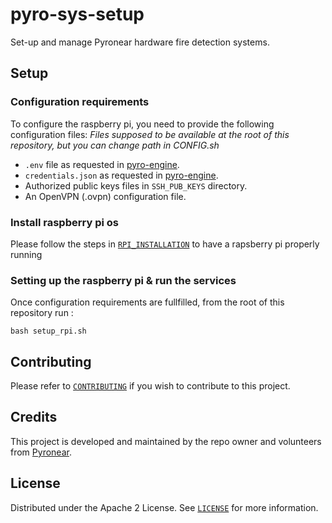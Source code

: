 # pyro-sys-setup
Set-up and manage Pyronear hardware fire detection systems.

## Setup

### Configuration requirements

To configure the raspberry pi, you need to provide the following configuration files:
*Files supposed to be available at the root of this repository, but you can change path in CONFIG.sh*

- `.env` file as requested in [pyro-engine](https://github.com/pyronear/pyro-engine/tree/main?tab=readme-ov-file#full-docker-orchestration).
- `credentials.json` as requested in [pyro-engine](https://github.com/pyronear/pyro-engine/tree/main?tab=readme-ov-file#full-docker-orchestration).
- Authorized public keys files in `SSH_PUB_KEYS` directory.
- An OpenVPN (.ovpn) configuration file.

### Install raspberry pi os
Please follow the steps in [`RPI_INSTALLATION`](RPI_INSTALLATION.md) to have a rapsberry pi properly running

### Setting up the raspberry pi & run the services

Once configuration requirements are fullfilled, from the root of this repository run : 

```shell
bash setup_rpi.sh
```

## Contributing

Please refer to [`CONTRIBUTING`](CONTRIBUTING.md) if you wish to contribute to this project.

## Credits

This project is developed and maintained by the repo owner and volunteers from [Pyronear](https://pyronear.org/).

## License 
Distributed under the Apache 2 License. See [`LICENSE`](LICENSE) for more information.
